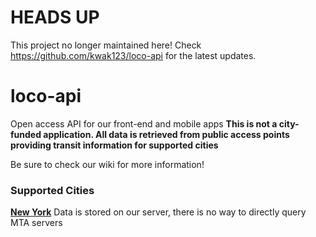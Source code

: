 # HEADS UP
This project no longer maintained here!
Check https://github.com/kwak123/loco-api for the latest updates.

# loco-api

Open access API for our front-end and mobile apps
<strong>This is not a city-funded application. All data is retrieved from public access points providing transit information for supported cities</strong>

Be sure to check our wiki for more information!

### Supported Cities
<a href="http://web.mta.info/developers/"><strong>New York</strong></a>
Data is stored on our server, there is no way to directly query MTA servers
